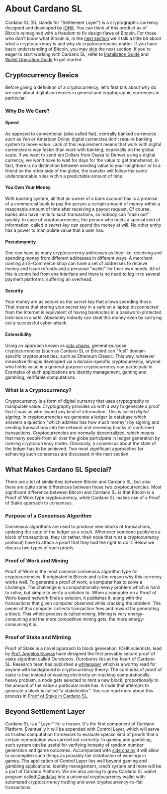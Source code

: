 # About Cardano SL

[//]: # (@any)

[//]: # (This is an example of one-line Markdown Commentary.)
[//]: #   (For information about documentation guidelines)
[//]: #   (please refer to file FOR_TECH_WRITERS.md in the)
[//]: #   (project root.)

[//]: # (This document is too verbose now)

[//]: # (TODO: When we have a glossary, make sure that all the)
[//]: # (      terms mentioned in this document are hyperlinked)

Cardano SL (SL stands for "Settlement Layer") is a cryptographic
currency designed and developed by [IOHK](https://iohk.io/team). You can
think of this product as of Bitcoin reimagined with a freedom to fix
design flaws of Bitcoin. For those
who don't know what Bitcoin is, in the [next
section](#cryptocurrency-basics) we'll talk a little
bit about what a cryptocurrency is and why do cryptocurrencies matter.
If you have basic understanding of Bitcoin, you may
[skip](#what-makes-cardano-sl-special) the next
section. If you're eager to start working with Cardano SL, refer to
[Installation Guide]() and [Wallet Operation Guide]() to get started.

## Cryptocurrency Basics

[//]: # (@any)

Before giving a definition of a cryptocurrency, let's first talk about
why do we care about digital currencies in general and cryptographic
currencies in particular. 

### Why Do We Care?

#### Speed

As opposed to conventional (also called fiat), centrally banked
currencies such as Yen or American Dollar, digital currencies don't
require banking system to move value. Lack of this requirement means
that work with digital currencies is way faster than work with banking,
especially on the global scale. If we want to send ten Dollars from
Osaka to Denver using a digital currency, we won't have to wait for days
for the value to get transferred. In fact, there is no distinction
between sending value to your neighbour or to a friend on the other
side of the globe, the transfer will follow the same
understandable rules within a predictable amount of time.

#### You Own Your Money

With banking system, all that an owner of a bank account has is a
promise of a commercial bank to pay the person a certain amount of money
within a reasonable amount of time after receiving a payout request. Of
course, banks also have limits to such transactions, so nobody can "cash
out" quickly. In case of cryptocurrencies, the person who holds a
special kind of information, called _a secret key_ can spend the money
at will. No other entity has a power to manipulate value that a user
has.

#### Pseudonymity

One can have as many cryptocurrency addresses as they like, receiving
and spending money from different addresses in different ways. A
merchant running an E-Commerce shop can have a set of addresses to
receive money and issue refunds and a personal "wallet" for their own
needs. All of this is controlled from one interface and there is no need
to log in to several payment platforms, suffering an overhead.

#### Security

Your money are as secure as the _secret key_ that allows spending those.
That means that storing your secret key in a safe on a laptop
disconnected from the Internet is equivalent of having banknotes in a
password-protected lock-box in a safe. Absolutely nobody can steal this
money even by carrying out a successful cyber-attack.

#### Extensibility

Using an approach known as [_side chains_](), general-purpose
cryptocurrencies (such as Cardano SL or Bitcoin) can "fuel"
domain-specific cryptocurrencies, such as Ethereum Classic. This way,
whatever innovative thing is developed via a domain-specific
cryptocurrency, anyone who holds value in a general-purpose
cryptocurrency can participate in. Examples of such applications are
identity management, gaming and gambling, verifiable computations.

### What is a Cryptocurrency?

Cryptocurrency is a form of digital currency that uses cryptography to
manipulate value. Cryptography provides us with a way to generate a
proof that it was us who issued any kind of information. This is called
_digital signing_. In cryptocurrencies we generate a ledger (a database
which answers a question "which address has how much money") by signing
and sending transactions into the network and receiving blocks of
confirmed transactions. Cryptocurrencies are normally decentralized,
which means that many people from all over the globe participate in
ledger generation by running cryptocurrency nodes. Obviously, a
consensus about the state of the ledger has to be achieved. Two most
significant approaches for achieving such consensus are discussed in the
next section.

## What Makes Cardano SL Special?

[//]: # (v0.1.0.0)

There are a lot of similarities between Bitcoin and Cardano
SL, but also there are quite some differences between those two
cryptocurrencies. Most significant difference between Bitcoin and
Cardano SL is that Bitcoin is a Proof of Work type cryptocurrency, while
Cardano SL makes use of a Proof of Stake approach to consensus.

### Purpose of a Consensus Algorithm

Consensus algorithms are used to produce new blocks of transactions,
updating the state of the ledger as a result. Whenever someone publishes
a block of transactions, they (or rather, their node that runs a
cryptocurrency protocol) have to attach a proof that they had the right
to do it. Below we discuss two types of such proofs.

### Proof of Work and Mining

Proof of Work is the most common consensus algorithm type for
cryptocurrencies. It originated in Bitcoin and is the reason why this
currency works well. To generate a proof of work, a computer has to
solve a challenge. The challenge is a computationally-heavy problem
which is hard to solve, but simple to verify a solution to. When a
computer on a Proof of Work-based network finds a solution, it publishes
it, along with the transactions that given computer observed while
cracking the problem. The owner of this computer collects transaction
fees and reward for generating a block. This whole process is called
_mining_. Mining is very energy-consuming and the more competitive
mining gets, the more energy-consuming it is.

### Proof of Stake and Minting

Proof of Stake is a novel approach to block generation. IOHK scientists,
lead by [Prof. Aggelos Kiayias](https://iohk.io/team/aggelos-kiayias/)
have designed the first provably secure proof of stake algorithm called
Ouroboros. Ouroboros lies at the heart of Cardano SL. Research team has
published a
[whitepaper](https://iohk.io/research/papers/a-provably-secure-proof-of-stake-blockchain-protocol/)
which is a worthy read for anyone with background in cryptocurrency
theory. The core idea of proof of stake is that instead of wasting
electricity on cracking computationally-heavy problem, a node gets
selected to mint a new block, proportionally to the amount of the value
a particular node has. A node that attempts to generate a block is
called "a stakeholder". You can read more about this process in [Proof
of Stake in Cardano SL]().

## Beyond Settlement Layer

Cardano SL is a "Layer" for a reason. It's the first component of
Cardano Platform. Eventually it will be expanded with Control Layer,
which will serve as trusted computation framework to evaluate special
kind of proofs that a certain computation was carried out correctly. In
gaming and gambling, such system can be useful for verifying honesty of
random number generation and game outcomes. Accompanied with [side
chains]() it will allow to accomplish such things as provably fair
distribution of winnings in games. The application of Control Layer lies
well beyond gaming and gambling applications. Identity management,
credit system and more will be a part of Cardano Platform. We are also
aiming to grow Cardano SL wallet program called [Daedalus]() into a
universal cryptocurrency wallet with automated cryptocurrency trading
and even cryptocurrency-to-fiat transactions.

